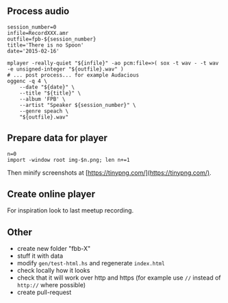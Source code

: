 Process audio
-------------

~~~~ {.sh}
session_number=0
infile=RecordXXX.amr
outfile=fpb-${session_number}
title='There is no Spoon'
date='2015-02-16'

mplayer -really-quiet "${infile}" -ao pcm:file=>( sox -t wav - -t wav -e unsigned-integer "${outfile}.wav" )
# ... post process... for example Audacious
oggenc -q 4 \
    --date "${date}" \
    --title "${title}" \
    --album 'FPB' \
    --artist "Speaker ${session_number}" \
    --genre speach \
    "${outfile}.wav"
~~~~

Prepare data for player
-----------------------

~~~~ {.sh}
n=0
import -window root img-$n.png; len n+=1
~~~~

Then minify screenshots at [https://tinypng.com/](https://tinypng.com/).

Create online player
--------------------

For inspiration look to last meetup recording.

Other
-----

* create new folder "fbb-X"
* stuff it with data
* modify `gen/test-html.hs` and regenerate `index.html`
* check locally how it looks
* check that it will work over http and https
  (for example use `//` instead of `http://` where possible)
* create pull-request
